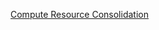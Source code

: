 [Compute Resource Consolidation](https://docs.microsoft.com/en-us/azure/architecture/patterns/compute-resource-consolidation)

